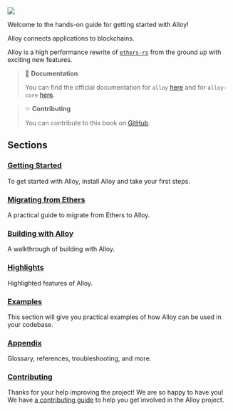 <img src="images/banner.jpg">

Welcome to the hands-on guide for getting started with Alloy!

Alloy connects applications to blockchains.

Alloy is a high performance rewrite of [`ethers-rs`](https://github.com/gakonst/ethers-rs) from the ground up with exciting new
features.

> 📖 **Documentation**
>
> You can find the official documentation for `alloy` [here](https://alloy-rs.github.io/alloy/) and for `alloy-core` [here](https://docs.rs/alloy-core/latest/alloy_core/).

> ✨ **Contributing**
>
> You can contribute to this book on [GitHub](https://github.com/alloy-rs/book).

## Sections

### [Getting Started](./getting-started/installation.md)

To get started with Alloy, install Alloy and take your first steps.

### [Migrating from Ethers](./migrating-from-ethers/reference.md)

A practical guide to migrate from Ethers to Alloy.

### [Building with Alloy](./building-with-alloy/basic-building-blocks/using-big-numbers.md)

A walkthrough of building with Alloy.

### [Highlights](./highlights/the-sol!-procedural-macro.md)

Highlighted features of Alloy.

### [Examples](./examples/anvil/deploy_contract_anvil.md)

This section will give you practical examples of how Alloy can be used in your codebase.

### [Appendix](./appendix/glossary.md)

Glossary, references, troubleshooting, and more.

### [Contributing](https://github.com/alloy-rs/book/tree/main/CONTRIBUTING.md)

Thanks for your help improving the project! We are so happy to have you! We have
[a contributing guide](https://github.com/alloy-rs/book/tree/main/CONTRIBUTING.md) to help you get involved in the
Alloy project.